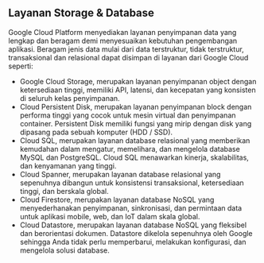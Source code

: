 ## Layanan Storage & Database

Google Cloud Platform menyediakan layanan penyimpanan data yang lengkap dan beragam demi menyesuaikan kebutuhan pengembangan aplikasi. Beragam jenis data mulai dari data terstruktur, tidak terstruktur, transaksional dan relasional dapat disimpan di layanan dari Google Cloud seperti:

- Google Cloud Storage, merupakan layanan penyimpanan object dengan ketersediaan tinggi, memiliki API, latensi, dan kecepatan yang konsisten di seluruh kelas penyimpanan.
- Cloud Persistent Disk, merupakan layanan penyimpanan block dengan performa tinggi yang cocok untuk mesin virtual dan penyimpanan container. Persistent Disk memiliki fungsi yang mirip dengan disk yang dipasang pada sebuah komputer (HDD / SSD).
- Cloud SQL, merupakan layanan database relasional yang memberikan kemudahan dalam mengatur, memelihara, dan mengelola database MySQL dan PostgreSQL. Cloud SQL menawarkan kinerja, skalabilitas, dan kenyamanan yang tinggi.
- Cloud Spanner, merupakan layanan database relasional yang sepenuhnya dibangun untuk konsistensi transaksional, ketersediaan tinggi, dan berskala global.
- Cloud Firestore, merupakan layanan database NoSQL yang menyederhanakan penyimpanan, sinkronisasi, dan permintaan data untuk aplikasi mobile, web, dan IoT dalam skala global.
- Cloud Datastore, merupakan layanan database NoSQL yang fleksibel dan berorientasi dokumen. Datastore dikelola sepenuhnya oleh Google sehingga Anda tidak perlu memperbarui, melakukan konfigurasi, dan mengelola solusi database.